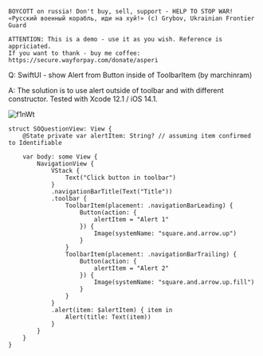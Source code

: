 ```
BOYCOTT on russia! Don't buy, sell, support - HELP TO STOP WAR!
«Русский военный корабль, иди на хуй!» (c) Grybov, Ukrainian Frontier Guard

ATTENTION: This is a demo - use it as you wish. Reference is appriciated.
If you want to thank - buy me coffee: https://secure.wayforpay.com/donate/asperi
```

Q: SwiftUI - show Alert from Button inside of ToolbarItem (by marchinram)

A: The solution is to use alert outside of toolbar and with different constructor. Tested with Xcode 12.1 / iOS 14.1.

![f1nWt](https://user-images.githubusercontent.com/62171579/171996497-e4b79c87-1d75-4c79-b839-a040b3d82234.gif)

```
struct SOQuestionView: View {
	@State private var alertItem: String? // assuming item confirmed to Identifiable
	
	var body: some View {
		NavigationView {
			VStack {
				Text("Click button in toolbar")
			}
			.navigationBarTitle(Text("Title"))
			.toolbar {
				ToolbarItem(placement: .navigationBarLeading) {
					Button(action: {
						alertItem = "Alert 1"
					}) {
						Image(systemName: "square.and.arrow.up")
					}
				}
				ToolbarItem(placement: .navigationBarTrailing) {
					Button(action: {
						alertItem = "Alert 2"
					}) {
						Image(systemName: "square.and.arrow.up.fill")
					}
				}
			}
			.alert(item: $alertItem) { item in
				Alert(title: Text(item))
			}
		}
	}
}
```
